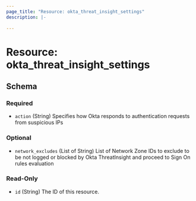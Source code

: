 ```yaml
---
page_title: "Resource: okta_threat_insight_settings"
description: |-
  
---
```


# Resource: okta_threat_insight_settings





<!-- schema generated by tfplugindocs -->
## Schema

### Required

- `action` (String) Specifies how Okta responds to authentication requests from suspicious IPs

### Optional

- `network_excludes` (List of String) List of Network Zone IDs to exclude to be not logged or blocked by Okta ThreatInsight and proceed to Sign On rules evaluation

### Read-Only

- `id` (String) The ID of this resource.



